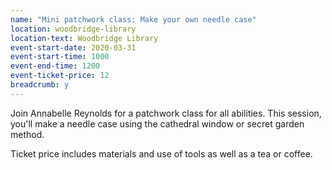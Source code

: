 ```yaml
---
name: "Mini patchwork class: Make your own needle case"
location: woodbridge-library
location-text: Woodbridge Library
event-start-date: 2020-03-31
event-start-time: 1000
event-end-time: 1200
event-ticket-price: 12
breadcrumb: y
---
```


Join Annabelle Reynolds for a patchwork class for all abilities. This session, you'll make a needle case using the cathedral window or secret garden method.

Ticket price includes materials and use of tools as well as a tea or coffee.
